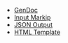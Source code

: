 * [GenDoc](gendoc.html)
* [Input Markip](markup.html)
* [JSON Output](json.html)
* [HTML Template](template.html)
